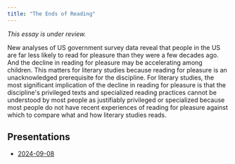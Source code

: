 ```yaml
---
title: "The Ends of Reading"
---
```


*This essay is under review.*

New analyses of US government survey data reveal that people in the US are far less likely to read for pleasure than they were a few decades ago. And the decline in reading for pleasure may be accelerating among children. This matters for literary studies because reading for pleasure is an unacknowledged prerequisite for the discipline. For literary studies, the most significant implication of the decline in reading for pleasure is that the discipline's privileged texts and specialized reading practices cannot be understood by most people as justifiably privileged or specialized because most people do not have recent experiences of reading for pleasure against which to compare what and how literary studies reads.

## Presentations

- [2024-09-08](reading.html)
